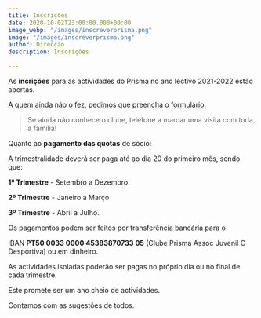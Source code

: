```yaml
---
title: Inscrições
date: 2020-10-02T23:00:00.000+00:00
image_webp: "/images/inscreverprisma.png"
image: "/images/inscreverprisma.png"
author: Direcção
description: Inscrições

---
```

As **incrições** para as actividades do Prisma no ano lectivo 2021-2022 estão abertas.

A quem ainda não o fez, pedimos que preencha o [formulário](https://forms.gle/7iMyfhwL4BzHTtD9A "Formulário de Inscrição").

> Se ainda não conhece o clube, telefone a marcar uma visita com toda a família!

Quanto ao **pagamento das quotas** de sócio:

A trimestralidade deverá ser paga até ao dia 20 do primeiro mês, sendo que:

**1º Trimestre** - Setembro a Dezembro.

**2º Trimestre** - Janeiro a Março

**3º Trimestre** - Abril a Julho.

Os pagamentos podem ser feitos por transferência bancária para o

IBAN **PT50 0033 0000 45383870733 05** (Clube Prisma Assoc Juvenil C Desportiva) ou em dinheiro.

As actividades isoladas poderão ser pagas no próprio dia ou no final de cada trimestre.

Este promete ser um ano cheio de actividades.

Contamos com as sugestões de todos.
